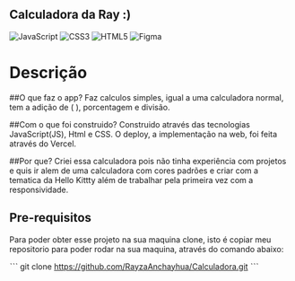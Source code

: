 ## Calculadora da Ray :)

![JavaScript](https://img.shields.io/badge/javascript-%23323330.svg?style=for-the-badge&logo=javascript&logoColor=%23F7DF1E)
![CSS3](https://img.shields.io/badge/css3-%231572B6.svg?style=for-the-badge&logo=css3&logoColor=white)
![HTML5](https://img.shields.io/badge/html5-%23E34F26.svg?style=for-the-badge&logo=html5&logoColor=white)
![Figma](https://img.shields.io/badge/figma-%23F24E1E.svg?style=for-the-badge&logo=figma&logoColor=white)

# Descrição

##O que faz o app?
Faz calculos simples, igual a uma calculadora normal, tem a adição de ( ), porcentagem e divisão.

##Com o que foi construido?
Construido através das tecnologias JavaScript(JS), Html e CSS. O deploy, a implementação na web, foi feita através do Vercel.

##Por que?
Criei essa calculadora pois não tinha experiência com projetos e quis ir alem de uma calculadora com cores padrões e criar com a tematica da Hello Kittty além de trabalhar pela primeira vez com a responsividade.




## Pre-requisitos
Para poder obter esse projeto na sua maquina clone, isto é copiar meu repositorio para poder rodar na sua maquina, através do comando abaixo: 


ˋˋˋ
git clone https://github.com/RayzaAnchayhua/Calculadora.git
 ˋˋˋ